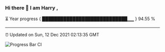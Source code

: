 ### Hi there 👋 I am Harry , 

⏳ Year progress { ████████████████████████████▁▁ } 94.55 %

---

⏰ Updated on Sun, 12 Dec 2021 02:13:35 GMT

![Progress Bar CI](https://github.com/duykhang68/duykhang68/workflows/Progress%20Bar%20CI/badge.svg)
